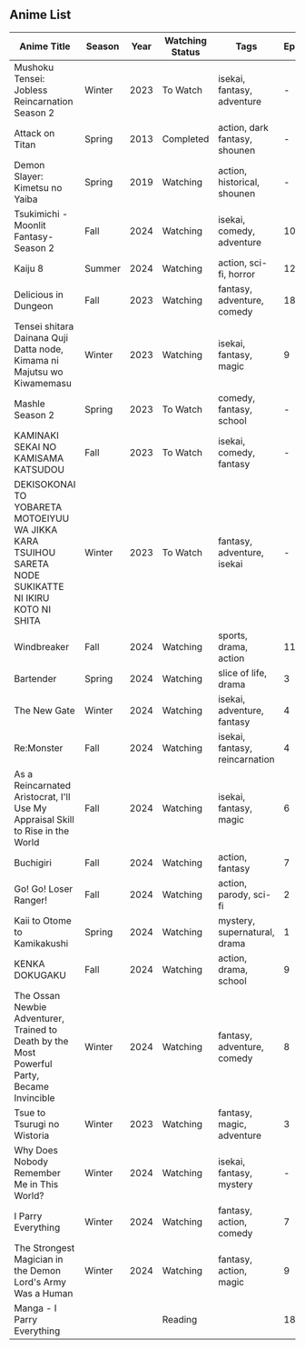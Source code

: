 ## Anime List

| **Anime Title**                                                                                      | **Season** | **Year** | **Watching Status** | **Tags**                       | **Episodes** |
| ---------------------------------------------------------------------------------------------------- | ---------- | -------- | ------------------- | ------------------------------ | ------------ |
| Mushoku Tensei: Jobless Reincarnation Season 2                                                       | Winter     | 2023     | To Watch            | isekai, fantasy, adventure     | -            |
| Attack on Titan                                                                                      | Spring     | 2013     | Completed           | action, dark fantasy, shounen  | -            |
| Demon Slayer: Kimetsu no Yaiba                                                                       | Spring     | 2019     | Watching            | action, historical, shounen    | -            |
| Tsukimichi -Moonlit Fantasy- Season 2                                                                | Fall       | 2024     | Watching            | isekai, comedy, adventure      | 10           |
| Kaiju 8                                                                                              | Summer     | 2024     | Watching            | action, sci-fi, horror         | 12           |
| Delicious in Dungeon                                                                                 | Fall       | 2023     | Watching            | fantasy, adventure, comedy     | 18           |
| Tensei shitara Dainana Quji Datta node, Kimama ni Majutsu wo Kiwamemasu                              | Winter     | 2023     | Watching            | isekai, fantasy, magic         | 9            |
| Mashle Season 2                                                                                      | Spring     | 2023     | To Watch            | comedy, fantasy, school        | -            |
| KAMINAKI SEKAI NO KAMISAMA KATSUDOU                                                                  | Fall       | 2023     | To Watch            | isekai, comedy, fantasy        | -            |
| DEKISOKONAI TO YOBARETA MOTOEIYUU WA JIKKA KARA TSUIHOU SARETA NODE SUKIKATTE NI IKIRU KOTO NI SHITA | Winter     | 2023     | To Watch            | fantasy, adventure, isekai     | -            |
| Windbreaker                                                                                          | Fall       | 2024     | Watching            | sports, drama, action          | 11           |
| Bartender                                                                                            | Spring     | 2024     | Watching            | slice of life, drama           | 3            |
| The New Gate                                                                                         | Winter     | 2024     | Watching            | isekai, adventure, fantasy     | 4            |
| Re:Monster                                                                                           | Fall       | 2024     | Watching            | isekai, fantasy, reincarnation | 4            |
| As a Reincarnated Aristocrat, I'll Use My Appraisal Skill to Rise in the World                       | Fall       | 2024     | Watching            | isekai, fantasy, magic         | 6            |
| Buchigiri                                                                                            | Fall       | 2024     | Watching            | action, fantasy                | 7            |
| Go! Go! Loser Ranger!                                                                                | Fall       | 2024     | Watching            | action, parody, sci-fi         | 2            |
| Kaii to Otome to Kamikakushi                                                                         | Spring     | 2024     | Watching            | mystery, supernatural, drama   | 1            |
| KENKA DOKUGAKU                                                                                       | Fall       | 2024     | Watching            | action, drama, school          | 9            |
| The Ossan Newbie Adventurer, Trained to Death by the Most Powerful Party, Became Invincible          | Winter     | 2024     | Watching            | fantasy, adventure, comedy     | 8            |
| Tsue to Tsurugi no Wistoria                                                                          | Winter     | 2023     | Watching            | fantasy, magic, adventure      | 3            |
| Why Does Nobody Remember Me in This World?                                                           | Winter     | 2024     | Watching            | isekai, fantasy, mystery       | -            |
| I Parry Everything                                                                                   | Winter     | 2024     | Watching            | fantasy, action, comedy        | 7            |
| The Strongest Magician in the Demon Lord's Army Was a Human                                          | Winter     | 2024     | Watching            | fantasy, action, magic         | 9            |
| Manga - I Parry Everything                                                                           |            |          | Reading             |                                | 18           |
